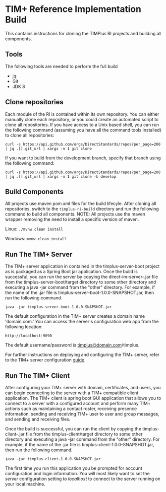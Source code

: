 # TIM+ Reference Implementation Build
This contains instructions for cloning the TIMPlus RI projects and building all components.

## Tools

The following tools are needed to perform the full build

* jq
* Git
* JDK 8


## Clone repositories
Each module of the RI is contained within its own repository.  You can either manually clone each repository, or you could create an automated script to clone all repositories.  If you have access to a Unix based shell, you can run the following command (assuming you have all the command tools installed) to clone all repositories:

`curl -s https://api.github.com/orgs/DirectStandards/repos?per_page=200 | jq .[].git_url | xargs -n 1 git clone`

If you want to build from the development branch, specify that branch using the following command:

`curl -s https://api.github.com/orgs/DirectStandards/repos?per_page=200 | jq .[].git_url | xargs -n 1 git clone -b develop`

## Build Components
All projects use maven pom.xml files for the build lifecyle.  After cloning all repositories, switch to the `timplus-ri-build` directory and run the following command to build all components.  NOTE: All projects use the maven wrapper removing the need to install a specific version of maven.

Linux:
`./mvnw clean install`

Windows:
`mvnw clean install`

## Run The TIM+ Server

The TIM+ server application in contained in the timplus-server-boot project as is packaged as a Spring Boot jar application.  Once the build is successful, you can run the server by copying the direct-im-server-<version>.jar file from the timplus-server-boot/target directory to some other directory and executing a java -jar command from the "other" directory.  For example, if the name of the .jar file is timplus-server-boot-1.0.0-SNAPSHOT.jar, then run the following command.
  
`java -jar timplus-server-boot-1.0.0-SNAPSHOT.jar`

The default configuration in the TIM+ server creates a domain name 'domain.com.'  You can access the server's configuration web app from the following location:

`http://localhost:9090`

The default username/password is timplus@domain.com/timplus.

For further instructions on deploying and configuring the TIM+ server, refer to the TIM+ server configuration [guide](https://directstandards.github.io/timplus-server-boot/). 

## Run The TIM+ Client
After configuring your TIM+ server with domain, certificates, and users, you can begin connecting to the server with a TIM+ compatible client application.  The TIM+ client is spring boot GUI application that allows you to connect to a server with a configured account and perform many TIM+ actions such as maintaining a contact roster, receiving presence information, sending and receiving TIM+ user to user and group messages, and sending and receiving files.  

Once the build is successful, you can run the client by copying the timplus-client-<version>.jar file from the timplus-client/target directory to some other directory and executing a java -jar command from the "other" directory.  For example, if the name of the .jar file is timplus-client-1.0.0-SNAPSHOT.jar, then run the following command.

`java -jar timplus-client-1.0.0-SNAPSHOT.jar`

The first time you run this application you be prompted for account configuration and login information.  You will most likely want to set the *server* configuration setting to *localhost* to connect to the server running on your local machine.
